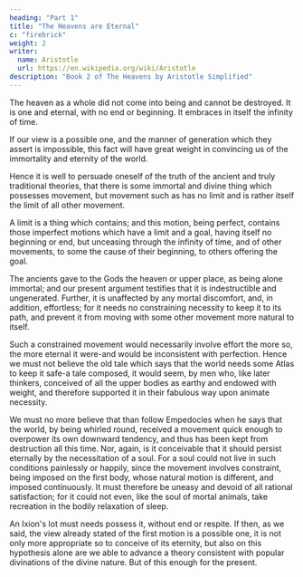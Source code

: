 ```yaml
---
heading: "Part 1"
title: "The Heavens are Eternal"
c: "firebrick"
weight: 2
writer:
  name: Aristotle
  url: https://en.wikipedia.org/wiki/Aristotle
description: "Book 2 of The Heavens by Aristotle Simplified"
---
```



The heaven as a whole did not come into being and cannot be destroyed. It is one and eternal, with no end or beginning. It embraces in itself the infinity of time.

 <!-- we may convince ourselves not only by the arguments already set forth but also by a consideration of the views of those who differ from us in providing for its generation. -->

If our view is a possible one, and the manner of generation which they assert is impossible, this fact will have great weight in convincing us of the immortality and eternity of the world.

Hence it is well to persuade oneself of the truth of the ancient and truly traditional theories, that there is some immortal and divine thing which possesses movement, but movement such as has no limit and is rather itself the limit of all other movement. 

A limit is a thing which contains; and this motion, being perfect, contains those imperfect motions which have a limit and a goal, having itself no beginning or end, but unceasing through the infinity of time, and of other movements, to some the cause of their beginning, to others offering the goal. 

The ancients gave to the Gods the heaven or upper place, as being alone immortal; and our present argument testifies that it is indestructible and ungenerated. Further, it is unaffected by any mortal discomfort, and, in addition, effortless; for it needs no constraining necessity to keep it to its path, and prevent it from moving with some other movement more natural to itself.

Such a constrained movement would necessarily involve effort the more so, the more eternal it were-and would be inconsistent with perfection. Hence we must not believe the old tale which says that the world needs some Atlas to keep it safe-a tale composed, it would seem, by men who, like later thinkers, conceived of all the upper bodies as earthy and endowed with weight, and therefore supported it in their fabulous way upon animate necessity. 

We must no more believe that than follow Empedocles when he says that the world, by being whirled round, received a movement quick enough to overpower its own downward tendency, and thus has been kept from destruction all this time. Nor, again, is it conceivable that it should persist eternally by the necessitation of a soul. For a soul could not live in such conditions painlessly or happily, since the movement involves constraint, being imposed on the first body, whose natural motion is different, and imposed continuously. It must therefore be uneasy and devoid of all rational satisfaction; for it could not even, like the soul of mortal animals, take recreation in the bodily relaxation of sleep. 

An Ixion's lot must needs possess it, without end or respite. If then, as we said, the view already stated of the first motion is a possible one, it is not only more appropriate so to conceive of its eternity, but also on this hypothesis alone are we able to advance a theory consistent with popular divinations of the divine nature. But of this enough for the present.



